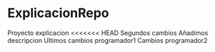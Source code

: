 # ExplicacionRepo

Proyecto explicacion
<<<<<<< HEAD
Segundos cambios
Añadimos descripcion
Ultimos cambios programador1
Cambios programador2

